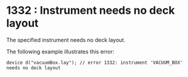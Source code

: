 # 1332 : Instrument needs no deck layout

The specified instrument needs no deck layout.

&#x20;

The following example illustrates this error:

```
device d("vacuumBox.lay"); // error 1332: instrument 'VACUUM_BOX' needs no deck layout 
```

